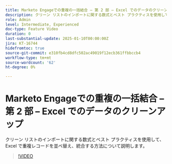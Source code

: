 ```yaml
---
title: Marketo Engageでの重複の一括結合 – 第 2 部 – Excel でのデータのクリーンアップ
description: クリーン リストのインポートに関する数式とベスト プラクティスを使用して、Excel で重複レコードを並べ替え、統合する方法について説明します。
role: Admin
level: Intermediate, Experienced
doc-type: Feature Video
duration: 0
last-substantial-update: 2025-01-10T00:00:00Z
jira: KT-16744
hidefromtoc: true
source-git-commit: e310fb4cd8dfc502ac49019f12ecb361ffbbccb4
workflow-type: tm+mt
source-wordcount: '62'
ht-degree: 0%

---
```



# Marketo Engageでの重複の一括結合 – 第 2 部 – Excel でのデータのクリーンアップ

クリーン リストのインポートに関する数式とベスト プラクティスを使用して、Excel で重複レコードを並べ替え、統合する方法について説明します。

>[!VIDEO](https://video.tv.adobe.com/v/3429492/?learn=on&enablevpops)
